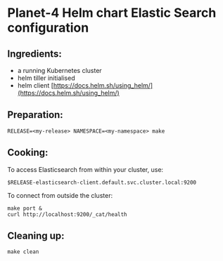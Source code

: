 # Planet-4 Helm chart Elastic Search configuration

## Ingredients:
-   a running Kubernetes cluster
-   helm tiller initialised
-   helm client [https://docs.helm.sh/using_helm/](https://docs.helm.sh/using_helm/)

## Preparation:

```
RELEASE=<my-release> NAMESPACE=<my-namespace> make
```

## Cooking:

To access Elasticsearch from within your cluster, use:

`$RELEASE-elasticsearch-client.default.svc.cluster.local:9200`

To connect from outside the cluster:

```
make port &
curl http://localhost:9200/_cat/health
```

## Cleaning up:

```
make clean
```
